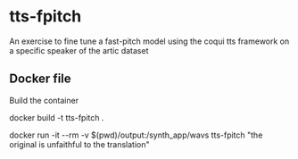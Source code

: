 # tts-fpitch
An exercise to fine tune a fast-pitch model using the coqui tts framework on a specific speaker of the artic dataset

## Docker file

Build the container 

docker build -t tts-fpitch .

docker run -it --rm -v $(pwd)/output:/synth_app/wavs tts-fpitch "the original is unfaithful to the translation"
